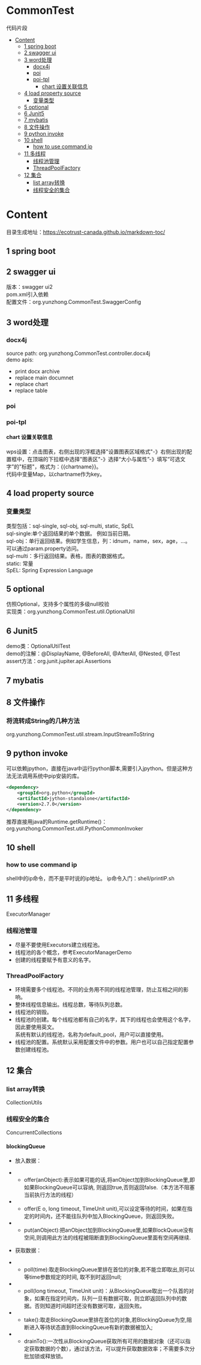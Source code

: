 # CommonTest
代码片段
<!-- common-test-menu -->
- [Content](#content)
  * [1 spring boot](#1-spring-boot)
  * [2 swagger ui](#2-swagger-ui)
  * [3 word处理](#3-word--)
    + [docx4j](#docx4j)
    + [poi](#poi)
    + [poi-tpl](#poi-tpl)
      - [chart 设置关联信息](#chart-------)
  * [4 load property source](#4-load-property-source)
    + [变量类型](#----)
  * [5 optional](#5-optional)
  * [6 Junit5](#6-junit5)
  * [7 mybatis](#7-mybatis)
  * [8 文件操作](#8-----)
  * [9 python invoke](#9-python-invoke)
  * [10 shell](#10-shell)
    + [how to use command ip](#how-to-use-command-ip)
  * [11 多线程](#11-多线程)
    + [线程池管理](#线程池管理)
    + [ThreadPoolFactory](#ThreadPoolFactory)
  * [12 集合](#12-集合)
    + [list array转换](#list-array转换)
    + [线程安全的集合](#线程安全的集合)

<!-- common-test-menu -->

# Content
目录生成地址：https://ecotrust-canada.github.io/markdown-toc/
## 1 spring boot 

## 2 swagger ui
版本：swagger ui2  
pom.xml引入依赖  
配置文件：org.yunzhong.CommonTest.SwaggerConfig  

## 3 word处理
### docx4j
source path: org.yunzhong.CommonTest.controller.docx4j  
demo apis:  
- print docx archive  
- replace main documnet  
- replace chart  
- replace table  

### poi

### poi-tpl

#### chart 设置关联信息
wps设置：点击图表，右侧出现的浮框选择"设置图表区域格式"-》右侧出现的配置框中，在顶端的下拉框中选择"图表区"-》选择“大小与属性”-》填写“可选文字”的"标题"，格式为：{{chartname}}。  
代码中变量Map，以chartname作为key。  

## 4 load property source
### 变量类型
类型包括：sql-single, sql-obj, sql-multi, static, SpEL  
sql-single:单个返回结果的单个数据。  例如当前日期。  
sql-obj：单行返回结果。例如学生信息，列：idnum，name，sex，age，...。可以通过param.property访问。  
sql-multi：多行返回结果。表格，图表的数据格式。  
static: 常量  
SpEL: Spring Expression Language   

## 5 optional
仿照Optional，支持多个属性的多级null校验  
实现类：org.yunzhong.CommonTest.util.OptionalUtil  

## 6 Junit5
demo类：OptionalUtilTest  
demo的注解：@DisplayName, @BeforeAll, @AfterAll, @Nested, @Test
assert方法：org.junit.jupiter.api.Assertions


## 7 mybatis


## 8 文件操作
### 将流转成String的几种方法
org.yunzhong.CommonTest.util.stream.InputStreamToString

## 9 python invoke
可以依赖jpython，直接在java中运行python脚本,需要引入jpython。但是这种方法无法调用系统中pip安装的库。  

```xml
<dependency>
    <groupId>org.python</groupId>
    <artifactId>jython-standalone</artifactId>
    <version>2.7.0</version>
</dependency>
```
推荐直接用java的Runtime.getRuntime()：  
org.yunzhong.CommonTest.util.PythonCommonInvoker

## 10 shell
### how to use command ip
shell中的ip命令，而不是平时说的ip地址。
ip命令入门：shell/printIP.sh

## 11 多线程
ExecutorManager

### 线程池管理
- 尽量不要使用Executors建立线程池。
- 线程池的各个概念，参考ExecutorManagerDemo
- 创建的线程要赋予有意义的名字。
### ThreadPoolFactory
- 环境需要多个线程池。不同的业务用不同的线程池管理，防止互相之间的影响。
- 整体线程信息输出。线程总数，等待队列总数。
- 线程池的销毁。
- 线程池的创建。每个线程池都有自己的名字，其下的线程也会使用这个名字，因此要使用英文。  
系统有默认的线程池，名称为default_pool，用户可以直接使用。  
- 线程池的配置。系统默认采用配置文件中的参数。用户也可以自己指定配置参数创建线程池。

## 12 集合
### list array转换
CollectionUtils
### 线程安全的集合
ConcurrentCollections
#### blockingQueue
- 放入数据：
* - offer(anObject):表示如果可能的话,将anObject加到BlockingQueue里,即如果BlockingQueue可以容纳, 则返回true,否则返回false.（本方法不阻塞当前执行方法的线程）
* - offer(E o, long timeout, TimeUnit unit),可以设定等待的时间，如果在指定的时间内，还不能往队列中加入BlockingQueue，则返回失败。
* - put(anObject):把anObject加到BlockingQueue里,如果BlockQueue没有空间,则调用此方法的线程被阻断直到BlockingQueue里面有空间再继续.
- 获取数据：
* - poll(time):取走BlockingQueue里排在首位的对象,若不能立即取出,则可以等time参数规定的时间, 取不到时返回null;
* - poll(long timeout, TimeUnit unit)：从BlockingQueue取出一个队首的对象，如果在指定时间内，队列一旦有数据可取，则立即返回队列中的数据。否则知道时间超时还没有数据可取，返回失败。  
* - take():取走BlockingQueue里排在首位的对象,若BlockingQueue为空,阻断进入等待状态直到BlockingQueue有新的数据被加入; 
* - drainTo():一次性从BlockingQueue获取所有可用的数据对象（还可以指定获取数据的个数），通过该方法，可以提升获取数据效率；不需要多次分批加锁或释放锁。  